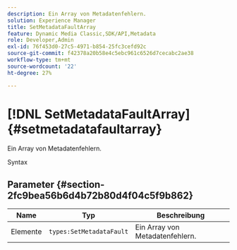 ```yaml
---
description: Ein Array von Metadatenfehlern.
solution: Experience Manager
title: SetMetadataFaultArray
feature: Dynamic Media Classic,SDK/API,Metadata
role: Developer,Admin
exl-id: 76f453d0-27c5-4971-b854-25fc3cefd92c
source-git-commit: f42378a20b58e4c5ebc961c6526d7cecabc2ae38
workflow-type: tm+mt
source-wordcount: '22'
ht-degree: 27%

---
```


# [!DNL SetMetadataFaultArray]{#setmetadatafaultarray}

Ein Array von Metadatenfehlern.

Syntax

## Parameter {#section-2fc9bea56b6d4b72b80d4f04c5f9b862}

| Name | Typ | Beschreibung |
|---|---|---|
| Elemente | `types:SetMetadataFault` | Ein Array von Metadatenfehlern. |
